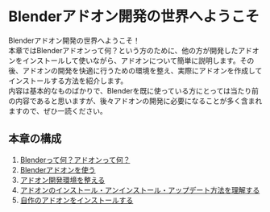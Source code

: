 <div id="ch_title_img_1"></div>

<div id="ch_title_text"></div>

# Blenderアドオン開発の世界へようこそ

<div id="ch_body"></div>

Blenderアドオン開発の世界へようこそ！  
本章ではBlenderアドオンって何？という方のために、他の方が開発したアドオンをインストールして使いながら、アドオンについて簡単に説明します。その後、アドオンの開発を快適に行うための環境を整え、実際にアドオンを作成してインストールする方法を紹介します。  
内容は基本的なものばかりで、Blenderを既に使っている方にとっては当たり前の内容であると思いますが、後々アドオンの開発に必要になることが多く含まれますので、ぜひ一読ください。

<div id="space_chapter_1"></div>

<div id="ch_toc_title"></div>

## 本章の構成

<div id="ch_toc"></div>

1. [Blenderって何？アドオンって何？](01_What_is_Blender_What_is_Add-on.md)
2. [Blenderアドオンを使う](02_Use_Blender_Add-on.md)
3. [アドオン開発環境を整える](03_Prepare_Add-on_development_environment.md)
4. [アドオンのインストール・アンインストール・アップデート方法を理解する](04_Understand_Install_Uninstall_Update_Add-on.md)
5. [自作のアドオンをインストールする](05_Install_own_Add-on.md)
